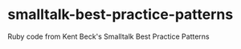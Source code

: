 smalltalk-best-practice-patterns
================================

Ruby code from Kent Beck's Smalltalk Best Practice Patterns
